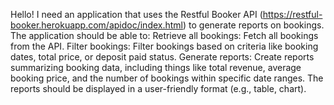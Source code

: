 Hello! I need an application that uses the Restful Booker API (https://restful-booker.herokuapp.com/apidoc/index.html) to generate reports on bookings. The application should be able to: Retrieve all bookings: Fetch all bookings from the API. Filter bookings: Filter bookings based on criteria like booking dates, total price, or deposit paid status. Generate reports: Create reports summarizing booking data, including things like total revenue, average booking price, and the number of bookings within specific date ranges. The reports should be displayed in a user-friendly format (e.g., table, chart).